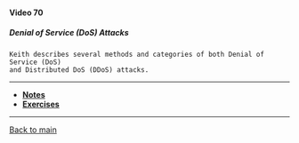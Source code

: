 #### Video 70

##### Denial of Service (DoS) Attacks

```
Keith describes several methods and categories of both Denial of Service (DoS)
and Distributed DoS (DDoS) attacks.
```

---

- **[Notes](notes.md)**
- **[Exercises](exercises.md)**

---

[Back to main](https://github.com/rot0xd/CBTNuggets/blob/master/CEHv9/README.md)

